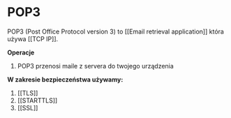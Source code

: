# POP3
POP3 (Post Office Protocol version 3) to [[Email retrieval application]] która używa [[TCP IP]].

**Operacje**
1. POP3 przenosi maile z servera do twojego urządzenia

**W zakresie bezpieczeństwa używamy:**
1. [[TLS]]
2. [[STARTTLS]]
3. [[SSL]]